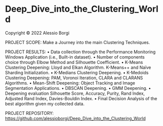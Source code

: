 # Deep_Dive_into_the_Clustering_World

Copyright © 2022 Alessio Borgi

PROJECT SCOPE: Make a Journey into the main Clustering Techniques.

PROJECT RESULTS: 
• Data collection through the Performance Monitoring Windows Application (i.e., Built-in dataset). 
• Number of components choice through Elbow Method and Silhouette Coefficient.
• K-Means Clustering Deepening: Lloyd and Elkan Algorithm. K-Means++ and Naïve Sharding Initialization.
• K-Medians Clustering Deepening. 
• K-Medoids Clustering Deepening: PAM, Voronoi Iteration, CLARA and CLARANS Algorithms. 
• Mean-Shift Deepening: Object Tracking and Image Segmentation Applications. 
• DBSCAN Deepening. 
• GMM Deepening. 
• Deepening evaluation Silhouette Score, Accuracy, Purity, Rand Index, Adjusted Rand Index, Davies-Bouldin Index. 
• Final Decision Analysis of the best algorithm given my collected data.

PROJECT REPOSITORY: https://github.com/alessioborgi/Deep_Dive_into_the_Clustering_World
